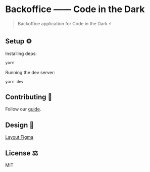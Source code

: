 # Backoffice —— Code in the Dark

> Backoffice application for Code in the Dark ⚡

## Setup ⚙️

Installing deps:

```sh
yarn
```

Running the dev server:

```
yarn dev
```

## Contributing 📖

Follow our [guide](./CONTRIBUTING.md).

## Design 🎨

[Layout Figma](https://www.figma.com/file/PsD124B5jvDdxyYCqxIbys/Code-in-The-Dark---Back-Office?type=design&t=FQNPMNk5uC2gSuxr-0)

## License ⚖️

MIT

